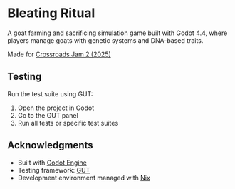 # Bleating Ritual

A goat farming and sacrificing simulation game built with Godot 4.4, where players manage goats with genetic systems and DNA-based traits.

Made for [Crossroads Jam 2 (2025)](https://itch.io/jam/crossroads-jam-2)

## Testing

Run the test suite using GUT:

1. Open the project in Godot
2. Go to the GUT panel
3. Run all tests or specific test suites

## Acknowledgments

- Built with [Godot Engine](https://godotengine.org/)
- Testing framework: [GUT](https://github.com/bitwes/Gut)
- Development environment managed with [Nix](https://nixos.org/)
